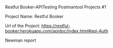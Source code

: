 Restful Booker-APITesting Postmantool Projects #1

Project Name: Restful Booker

Url of the Project: https://restful-booker.herokuapp.com/apidoc/index.html#api-Auth

Newman report 
